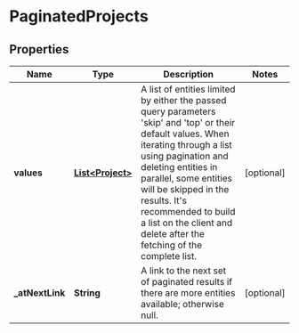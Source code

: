 # PaginatedProjects

## Properties
Name | Type | Description | Notes
------------ | ------------- | ------------- | -------------
**values** | [**List&lt;Project&gt;**](Project.md) | A list of entities limited by either the passed query parameters &#x27;skip&#x27; and &#x27;top&#x27; or their default values.                When iterating through a list using pagination and deleting entities in parallel, some entities will be skipped in the results.  It&#x27;s recommended to build a list on the client and delete after the fetching of the complete list. |  [optional]
**_atNextLink** | **String** | A link to the next set of paginated results if there are more entities available; otherwise null. |  [optional]
